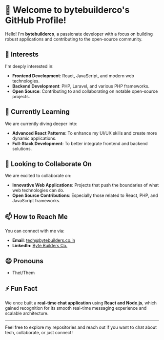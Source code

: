 # 👋 Welcome to bytebuilderco's GitHub Profile!

Hello! I'm **bytebuilderco**, a passionate developer with a focus on building robust applications and contributing to the open-source community.

## 👀 Interests

I'm deeply interested in:

- **Frontend Development**: React, JavaScript, and modern web technologies.
- **Backend Development**: PHP, Laravel, and various PHP frameworks.
- **Open Source**: Contributing to and collaborating on notable open-source projects.

## 🌱 Currently Learning

We are currently diving deeper into:

- **Advanced React Patterns**: To enhance my UI/UX skills and create more dynamic applications.
- **Full-Stack Development**: To better integrate frontend and backend solutions.

## 💞️ Looking to Collaborate On

We are excited to collaborate on:

- **Innovative Web Applications**: Projects that push the boundaries of what web technologies can do.
- **Open Source Contributions**: Especially those related to React, PHP, and JavaScript frameworks.

## 📫 How to Reach Me

You can connect with me via:

- **Email**: [tech@bytebuilders.co.in](mailto:tech@bytebuilders.co.in)
- **LinkedIn**: [Byte Builders Co.]([https://www.linkedin.com/in/your-linkedin-profile](https://www.linkedin.com/company/byte-builders-co))

## 😄 Pronouns

- Thet/Them

## ⚡ Fun Fact

We once built a **real-time chat application** using **React and Node.js**, which gained recognition for its smooth real-time messaging experience and scalable architecture.

---

Feel free to explore my repositories and reach out if you want to chat about tech, collaborate, or just connect!
